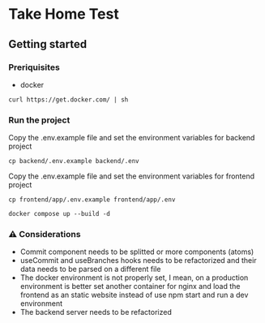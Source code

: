 # Take Home Test

## Getting started

### Preriquisites

- docker 
```
curl https://get.docker.com/ | sh
```
	
### Run the project 

Copy the .env.example file and set the environment variables for backend project 
```
cp backend/.env.example backend/.env
```

Copy the .env.example file and set the environment variables for frontend project 
```
cp frontend/app/.env.example frontend/app/.env
```

```
docker compose up --build -d
```


### ⚠️ Considerations

- Commit component needs to be splitted or more components (atoms)
- useCommit and useBranches hooks needs to be refactorized and their data needs to be parsed on a different file
- The docker environment is not properly set, I mean, on a production environment is better set another container for nginx and load the frontend as an static website instead of use npm start and run a dev environment
- The backend server needs to be refactorized  